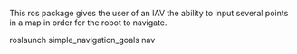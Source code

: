 This ros package gives the user of an IAV the ability to input several points in a map in order for the robot to navigate.

roslaunch simple_navigation_goals nav
